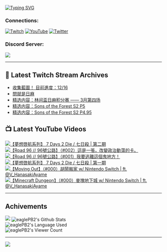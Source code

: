 <!--### Hello people, I'm EaglePB2 - The one who building something for fun 👋
Thank you for standby for this profile.   
The purpose of this profile is coming soon.   
You may come back later, as you wish if this readme.md is updated.   -->

<a href="https://git.io/typing-svg"><img src="https://readme-typing-svg.herokuapp.com?font=Fira+Code&duration=1000&pause=5000&vCenter=true&random=false&width=500&lines=%F0%9F%91%8B+Hello+Everyone%2C+I'm+EaglePB2.;%F0%9F%99%87+Thank+you+for+stopping+by+my+profile.+;%F0%9F%94%AD+%3D%3D%3D%3D+%F0%9F%94%AD;%F0%9F%91%8B+%E4%BD%A0%E5%A5%BD%EF%BC%8C%E6%AD%A1%E8%BF%8E%E4%BE%86%E5%88%B0%E6%88%91%E7%9A%84%E4%BB%A3%E7%A2%BC%E5%BA%AB%E3%80%82;%F0%9F%99%87+%E6%84%9F%E8%AC%9D%E5%89%8D%E4%BE%86%E5%8F%83%E8%A7%80%E5%B0%8F%E5%B1%8B+owo~" alt="Typing SVG" /></a>

### Connections:

[![Twitch](https://img.shields.io/badge/Twitch-9347FF?style=flat-square&logo=twitch&logoColor=white)](https://www.twitch.tv/eaglepb2)
[![YouTube](https://img.shields.io/badge/YouTube-%23FF0000.svg?style=flat-square&logo=YouTube&logoColor=white)](https://www.youtube.com/eaglepb2)
[![Twitter](https://img.shields.io/badge/Twitter-%231DA1F2.svg?style=flat-square&logo=Twitter&logoColor=white)](https://twitter.com/eaglepb2)

### Discord Server:

[![](https://invidget.switchblade.xyz/qKrub9b?theme=dark&language=ch)](https://discord.gg/qKrub9b)

---

## 👾 Latest Twitch Stream Archives
<!-- TWITCH:START -->
- [收集藍圖！ 目前進度：12/16](https://www.twitch.tv/videos/2112380889)
- [問就是日麻](https://www.twitch.tv/videos/2109511433)
- [精选内容：林间盃日麻积分赛 —— 3月第四场](https://www.twitch.tv/videos/2107423237)
- [精选内容：Sons of the Forest S2 P5](https://www.twitch.tv/videos/2107422956)
- [精选内容：Sons of the Forest S2 P4.95](https://www.twitch.tv/videos/2107422703)
<!-- TWITCH:END -->



## 📺 Latest YouTube Videos
<!-- YOUTUBE:START -->
<!-- YOUTUBE:END -->

<!-- BEGIN YOUTUBE-CARDS -->
<a href="https://www.youtube.com/watch?v=Tjw-hbs9Wps">
  <picture>
    <source media="(prefers-color-scheme: dark)" srcset="https://ytcards.demolab.com/?id=Tjw-hbs9Wps&title=%E3%80%90%E5%A4%A2%E6%83%B3%E5%95%93%E8%88%AA%E7%B3%BB%E5%88%97%E3%80%91+7+Days+2+Die+%2F+%E4%B8%83%E6%97%A5%E6%AE%BA+%7C+%E7%AC%AC%E4%BA%8C%E6%9C%9F&lang=zh&timestamp=1712557834&background_color=%230d1117&title_color=%23ffffff&stats_color=%23dedede&max_title_lines=1&width=250&border_radius=5&duration=14379">
    <img src="https://ytcards.demolab.com/?id=Tjw-hbs9Wps&title=%E3%80%90%E5%A4%A2%E6%83%B3%E5%95%93%E8%88%AA%E7%B3%BB%E5%88%97%E3%80%91+7+Days+2+Die+%2F+%E4%B8%83%E6%97%A5%E6%AE%BA+%7C+%E7%AC%AC%E4%BA%8C%E6%9C%9F&lang=zh&timestamp=1712557834&background_color=%23ffffff&title_color=%2324292f&stats_color=%2357606a&max_title_lines=1&width=250&border_radius=5&duration=14379" alt="【夢想啓航系列】 7 Days 2 Die / 七日殺 | 第二期" title="【夢想啓航系列】 7 Days 2 Die / 七日殺 | 第二期">
  </picture>
</a>
<a href="https://www.youtube.com/watch?v=JRgBkHFsglc">
  <picture>
    <source media="(prefers-color-scheme: dark)" srcset="https://ytcards.demolab.com/?id=JRgBkHFsglc&title=%E3%80%90Road+96+%2F%2F+96%E8%99%9F%E5%85%AC%E8%B7%AF%E3%80%91%EF%BC%88%23002%EF%BC%89%E9%80%99%E6%98%AF%E4%B8%80%E5%BC%B5%EF%BC%8C%E6%94%B9%E8%AE%8A%E6%94%BF%E6%B2%BB%E5%8B%95%E8%95%A9%E7%9A%84%E5%8D%A1%E3%80%82&lang=zh&timestamp=1712471514&background_color=%230d1117&title_color=%23ffffff&stats_color=%23dedede&max_title_lines=1&width=250&border_radius=5&duration=10942">
    <img src="https://ytcards.demolab.com/?id=JRgBkHFsglc&title=%E3%80%90Road+96+%2F%2F+96%E8%99%9F%E5%85%AC%E8%B7%AF%E3%80%91%EF%BC%88%23002%EF%BC%89%E9%80%99%E6%98%AF%E4%B8%80%E5%BC%B5%EF%BC%8C%E6%94%B9%E8%AE%8A%E6%94%BF%E6%B2%BB%E5%8B%95%E8%95%A9%E7%9A%84%E5%8D%A1%E3%80%82&lang=zh&timestamp=1712471514&background_color=%23ffffff&title_color=%2324292f&stats_color=%2357606a&max_title_lines=1&width=250&border_radius=5&duration=10942" alt="【Road 96 // 96號公路】（#002）這是一張，改變政治動蕩的卡。" title="【Road 96 // 96號公路】（#002）這是一張，改變政治動蕩的卡。">
  </picture>
</a>
<a href="https://www.youtube.com/watch?v=EghU87k4VTQ">
  <picture>
    <source media="(prefers-color-scheme: dark)" srcset="https://ytcards.demolab.com/?id=EghU87k4VTQ&title=%E3%80%90Road+96+%2F%2F+96%E8%99%9F%E5%85%AC%E8%B7%AF%E3%80%91%EF%BC%88%23001%EF%BC%89%E6%88%91%E8%A6%81%E9%80%83%E9%9B%A2%E9%80%99%E5%80%8B%E9%AC%BC%E5%9C%B0%E6%96%B9%EF%BC%81&lang=zh&timestamp=1712398610&background_color=%230d1117&title_color=%23ffffff&stats_color=%23dedede&max_title_lines=1&width=250&border_radius=5&duration=10860">
    <img src="https://ytcards.demolab.com/?id=EghU87k4VTQ&title=%E3%80%90Road+96+%2F%2F+96%E8%99%9F%E5%85%AC%E8%B7%AF%E3%80%91%EF%BC%88%23001%EF%BC%89%E6%88%91%E8%A6%81%E9%80%83%E9%9B%A2%E9%80%99%E5%80%8B%E9%AC%BC%E5%9C%B0%E6%96%B9%EF%BC%81&lang=zh&timestamp=1712398610&background_color=%23ffffff&title_color=%2324292f&stats_color=%2357606a&max_title_lines=1&width=250&border_radius=5&duration=10860" alt="【Road 96 // 96號公路】（#001）我要逃離這個鬼地方！" title="【Road 96 // 96號公路】（#001）我要逃離這個鬼地方！">
  </picture>
</a>
<a href="https://www.youtube.com/watch?v=3eDWKEDsDp4">
  <picture>
    <source media="(prefers-color-scheme: dark)" srcset="https://ytcards.demolab.com/?id=3eDWKEDsDp4&title=%E3%80%90%E5%A4%A2%E6%83%B3%E5%95%93%E8%88%AA%E7%B3%BB%E5%88%97%E3%80%91+7+Days+2+Die+%2F+%E4%B8%83%E6%97%A5%E6%AE%BA+%7C+%E7%AC%AC%E4%B8%80%E6%9C%9F&lang=zh&timestamp=1712315457&background_color=%230d1117&title_color=%23ffffff&stats_color=%23dedede&max_title_lines=1&width=250&border_radius=5&duration=15312">
    <img src="https://ytcards.demolab.com/?id=3eDWKEDsDp4&title=%E3%80%90%E5%A4%A2%E6%83%B3%E5%95%93%E8%88%AA%E7%B3%BB%E5%88%97%E3%80%91+7+Days+2+Die+%2F+%E4%B8%83%E6%97%A5%E6%AE%BA+%7C+%E7%AC%AC%E4%B8%80%E6%9C%9F&lang=zh&timestamp=1712315457&background_color=%23ffffff&title_color=%2324292f&stats_color=%2357606a&max_title_lines=1&width=250&border_radius=5&duration=15312" alt="【夢想啓航系列】 7 Days 2 Die / 七日殺 | 第一期" title="【夢想啓航系列】 7 Days 2 Die / 七日殺 | 第一期">
  </picture>
</a>
<a href="https://www.youtube.com/watch?v=S4gVjy3D4Fg">
  <picture>
    <source media="(prefers-color-scheme: dark)" srcset="https://ytcards.demolab.com/?id=S4gVjy3D4Fg&title=%E3%80%90Moving+Out%E3%80%91%EF%BC%88%23000%EF%BC%89%E8%83%A1%E9%AC%A7%E6%90%AC%E5%AE%B6+w%2F+Nintendo+Switch+%7C+ft.+%40V_HanasakiAyame&lang=zh&timestamp=1712249577&background_color=%230d1117&title_color=%23ffffff&stats_color=%23dedede&max_title_lines=1&width=250&border_radius=5&duration=3589">
    <img src="https://ytcards.demolab.com/?id=S4gVjy3D4Fg&title=%E3%80%90Moving+Out%E3%80%91%EF%BC%88%23000%EF%BC%89%E8%83%A1%E9%AC%A7%E6%90%AC%E5%AE%B6+w%2F+Nintendo+Switch+%7C+ft.+%40V_HanasakiAyame&lang=zh&timestamp=1712249577&background_color=%23ffffff&title_color=%2324292f&stats_color=%2357606a&max_title_lines=1&width=250&border_radius=5&duration=3589" alt="【Moving Out】（#000）胡鬧搬家 w/ Nintendo Switch | ft. @V_HanasakiAyame" title="【Moving Out】（#000）胡鬧搬家 w/ Nintendo Switch | ft. @V_HanasakiAyame">
  </picture>
</a>
<a href="https://www.youtube.com/watch?v=9Z8PaFopgiA">
  <picture>
    <source media="(prefers-color-scheme: dark)" srcset="https://ytcards.demolab.com/?id=9Z8PaFopgiA&title=%E3%80%90Minecraft+Dungeon%E3%80%91%EF%BC%88%23000%EF%BC%89%E9%BA%A5%E5%A1%8A%E5%9C%B0%E4%B8%8B%E5%9F%8E+w%2F+Nintendo+Switch+%7C+ft.+%40V_HanasakiAyame&lang=zh&timestamp=1712214647&background_color=%230d1117&title_color=%23ffffff&stats_color=%23dedede&max_title_lines=1&width=250&border_radius=5&duration=8652">
    <img src="https://ytcards.demolab.com/?id=9Z8PaFopgiA&title=%E3%80%90Minecraft+Dungeon%E3%80%91%EF%BC%88%23000%EF%BC%89%E9%BA%A5%E5%A1%8A%E5%9C%B0%E4%B8%8B%E5%9F%8E+w%2F+Nintendo+Switch+%7C+ft.+%40V_HanasakiAyame&lang=zh&timestamp=1712214647&background_color=%23ffffff&title_color=%2324292f&stats_color=%2357606a&max_title_lines=1&width=250&border_radius=5&duration=8652" alt="【Minecraft Dungeon】（#000）麥塊地下城 w/ Nintendo Switch | ft. @V_HanasakiAyame" title="【Minecraft Dungeon】（#000）麥塊地下城 w/ Nintendo Switch | ft. @V_HanasakiAyame">
  </picture>
</a>
<!-- END YOUTUBE-CARDS -->

---

## Achivements
[![](https://github-profile-trophy.vercel.app/?username=eaglepb2&theme=monokai&no-bg=true&&title=Repositories,Issues,Commit,MultiLanguage)](https://github.com/anuraghazra/github-readme-stats)
<img align="center" alt="eaglePB2's Github Stats" src="https://github-readme-stats.vercel.app/api?username=eaglePB2&show_icons=true&hide_border=true&theme=merko" />
<br>
<img align="center" alt="eaglePB2's Language Used" src="https://github-readme-stats.vercel.app/api/top-langs/?username=eaglePB2&show_icons=true&hide_border=true&theme=merko&layout=compact&langs_count=8" />
<br>
<img align="center" alt="eaglePB2's Viewer Count" src="https://visitcount.itsvg.in/api?id=eaglepb2&label=Profile%20Views&color=3&icon=5&pretty=true" />

<hr>

<!-- RANDOMQUOTE:START -->
![](https://quotes-github-readme.vercel.app/api?type=horizontal&theme=merko)
<!-- RANDOMQUOTE:END -->


<!--
       _____   _   _   _____       _____   _   _   ____   
      |_   _| | | | | |  ___|     |  ___| | \ | | |  _  \  
        | |   | |_| | | |___      | |___  |  \| | | | | | 
        | |   |  _  | |  ___|     |  ___| |     | | | | | 
        | |   | | | | | |___      | |___  | |\  | | |_| | 
        |_|   |_| |_| |_____|     |_____| |_| \_| |____ / 
      
-->
